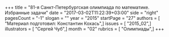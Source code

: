 +++
title = "81-я Санкт-Петербургская олимпиада по математике. Избранные задачи"
date = "2017-03-02T11:22:39+03:00"
side = "right"
pagesCount = "-1"
slogan = ""
year = "2015"
startPage = "27"
authors = [ "Материал подготовил: Константин Кохась",]
issues = [ "2015_02",]
illustrators = [ "Сергей Чуб",]
month = "02"
rubrics = [ "Олимпиады",]
+++
